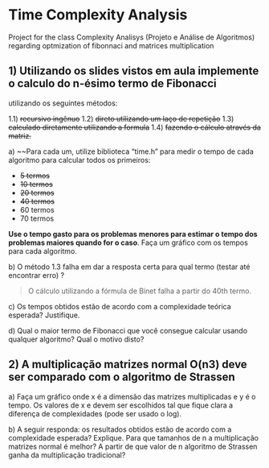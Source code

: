 # Time Complexity Analysis

Project for the class Complexity Analisys (Projeto e Análise de Algoritmos) regarding optmization of fibonnaci and matrices multiplication

## 1) Utilizando os slides vistos em aula implemente o calculo do n-ésimo termo de Fibonacci
utilizando os seguintes métodos:

1.1) ~~recursivo ingênuo~~
1.2) ~~direto utilizando um laço de repetição~~
1.3) ~~calculado diretamente utilizando a formula~~
1.4) ~~fazendo o cálculo através da matriz.~~

a) ~~Para cada um, utilize biblioteca “time.h” para medir o tempo de cada algoritmo para
calcular todos os primeiros:

* ~~5 termos~~
* ~~10 termos~~
* ~~20 termos~~
* ~~40 termos~~
* 60 termos
* 70 termos

**Use o tempo gasto para os problemas menores para estimar o tempo dos problemas maiores
quando for o caso**. Faça um gráfico com os tempos para cada algoritmo.

b) O método 1.3 falha em dar a resposta certa para qual termo (testar até encontrar erro) ?
> O cálculo utilizando a fórmula de Binet falha a partir do 40th termo.

c) Os tempos obtidos estão de acordo com a complexidade teórica esperada? Justifique. 

d) Qual o maior termo de Fibonacci que você consegue calcular usando qualquer
algoritmo? Qual o motivo disto?

## 2) A multiplicação matrizes normal O(n3) deve ser comparado com o algoritmo de Strassen

a) Faça um gráfico onde x é a dimensão das matrizes multiplicadas e y é o tempo.
Os valores de x e devem ser escolhidos tal que fique clara a diferença de complexidades
(pode ser usado o log).

b) A seguir responda: os resultados obtidos estão de acordo com a complexidade esperada?
Explique. Para que tamanhos de n a multiplicação matrizes normal é melhor? A partir de
que valor de n algoritmo de Strassen ganha da multiplicação tradicional? 
